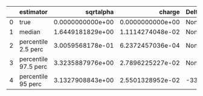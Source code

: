 |    | estimator            |        sqrtalpha |           charge | Delta Phi_phi       | Ncycles vacuum     |
|---:|:---------------------|-----------------:|-----------------:|:--------------------|:-------------------|
|  0 | true                 | 0.0000000000e+00 | 0.0000000000e+00 | None                | 100392.32337450107 |
|  1 | median               | 1.6449181829e+00 | 1.1114274048e-02 | None                | None               |
|  2 | percentile 2.5 perc  | 3.0059568178e-01 | 6.2372457036e-04 | None                | None               |
|  3 | percentile 97.5 perc | 3.3235887976e+00 | 2.7896225227e-02 | None                | None               |
|  4 | percentile 95 perc   | 3.1327908843e+00 | 2.5501328952e-02 | -33.029562602518126 | None               |